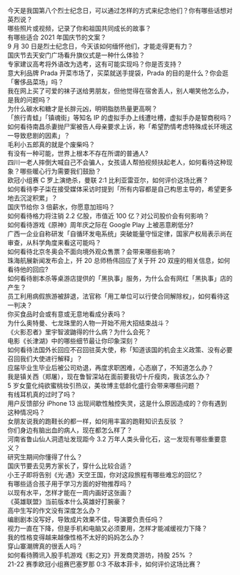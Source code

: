 今天是我国第八个烈士纪念日，可以通过怎样的方式来纪念他们？你有哪些话想对英烈说？  
哪些照片或视频，记录了你和祖国共同成长的故事？  
有哪些适合 2021 年国庆节的文案？  
9 月 30 日是烈士纪念日，今天该如何缅怀他们，才能走得更有力？  
国庆节去天安门广场看升旗仪式是一种什么体验？  
专家建议高考将外语改为选考，这有可能实现吗？你是否支持？  
意大利品牌 Prada 开菜市场了，买菜就送手提袋，Prada 的目的是什么？你会逛「奢侈品菜场」吗？  
我在网上买了可爱的袜子送给男朋友，但他觉得在宿舍丢人，别人嘲笑他怎么办，是我的问题吗？  
为什么碳水和糖才是长胖元凶，明明脂肪热量更高啊？  
「旅行青蛙」「镇魂街」等知名 IP 的虚拟手办上线遭吐槽，虚拟手办是智商税吗？  
如何看待南昌杀妻抛尸案被告人母亲要求上诉，称「希望酌情考虑特殊成长环境这一导致悲剧的因素」？  
毛利小五郎真的就是个废柴吗？  
有没有一种可能，世界上根本不存在所谓的普通人?  
四川一老人摔倒大喊自己不会骗人，女孩请人帮拍视频扶起老人，如何看待这种现象？哪些暖心行为需要我们鼓励？  
欧冠小组赛 C 罗上演绝杀，曼联 2:1 比利亚雷亚尔，如何评价这场比赛？  
如何看待李子柒在接受媒体采访时提到「所有内容都是自己构思主导的，希望更多地去沉淀积累」？  
国庆节给你 3 倍薪水，你愿意加班吗？  
如何看待格力将注销 2.2 亿股，市值近 100 亿？对公司股价会有何影响？  
如何看待游戏《原神》周年庆之际在 Google Play 上被恶意刷低分?  
广西一企业自称研发「自循环发电系统」突破能量守恒定律，国家产权局表示尚在审查，从科学角度来看这可能吗？  
如何看待北京冬奥会不面向境外观众售票？会带来哪些影响？  
珠海航展新闻发布会上，歼 20 总师杨伟回应了关于歼 20 双座的相关信息，如何看待他的回应?  
如何看待剧本杀等桌游店提供的「黑执事」服务，为什么会有网红「黑执事」店的产生？  
员工利用病假旅游被辞退，法官称「用工单位可以行使合同解除权」，如何看待这一判决？  
你买食品时会或有意或无意地看成分表吗？  
为什么奥特曼、七龙珠里的人物一开始不用大招结束战斗？  
《火影忍者》里宇智波鼬得的什么病？为什么会死？  
电影《长津湖》中的哪些细节最让你印象深刻？  
如何看待法国外长回应不召回驻英大使，称「知道该国的机会主义政策、没有必要召回我们大使进行解释」？  
应届毕业生毕业后被公司劝退，再度求职困难，心态崩了，不知道怎么办？  
我是镇关西（郑屠），现在鲁智深站在面前要我切十斤瘦肉，我该怎么办？  
5 岁女童化纯欲蜜桃妆引热议，美妆博主低龄化盛行会带来哪些问题？  
有线耳机真的过时了吗？  
用户反馈部分 iPhone 13 出现间歇性触控失灵，这是什么原因造成的？你有遇到这种情况吗？  
女朋友说我的跑鞋长的都一样，如何用丰富的跑鞋知识去反驳 ？  
你们身边有脑出血的病人，现在都怎么样了？  
河南省鲁山仙人洞遗址发现距今 3.2 万年人类头骨化石，这一发现有哪些重要意义？  
研究生期间你懂得了什么？  
国庆节要去见男方家长了，穿什么比较合适？  
小王子即将告别《光·遇》天空王国，你对这段旅程有哪些难忘的回忆？  
有哪些适合孩子用于学习方面的好物推荐吗？  
以现有水平，怎样才能在一周内画好这张画？  
《英雄联盟》当前版本什么英雄好打腕豪？  
高中生写的作文没有深度怎么办？  
编剧剧本没写好，导致成片效果不佳，导演要负责任吗？  
视力一直在下降，但是手机和电脑又必须要用，怎样才能减缓视力下降？  
我的性格变得越来越像性格不太好的妈妈怎么办？  
穿山寨潮牌真的很丢人吗？  
如何看待腾讯入股手机游戏《影之刃》开发商灵游坊，持股 25% ？  
21-22 赛季欧冠小组赛巴塞罗那 0:3 不敌本菲卡，如何评价这场比赛？  
